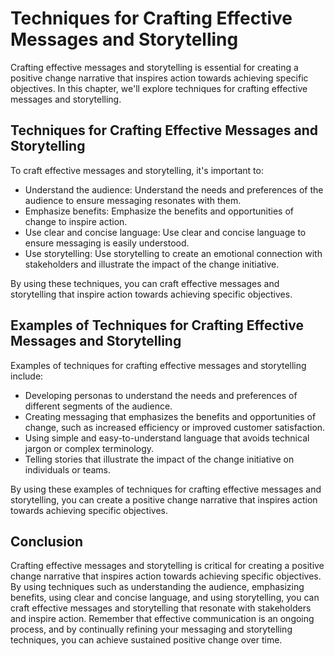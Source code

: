 Techniques for Crafting Effective Messages and Storytelling
====================================================================================================================

Crafting effective messages and storytelling is essential for creating a positive change narrative that inspires action towards achieving specific objectives. In this chapter, we'll explore techniques for crafting effective messages and storytelling.

Techniques for Crafting Effective Messages and Storytelling
-----------------------------------------------------------

To craft effective messages and storytelling, it's important to:

* Understand the audience: Understand the needs and preferences of the audience to ensure messaging resonates with them.
* Emphasize benefits: Emphasize the benefits and opportunities of change to inspire action.
* Use clear and concise language: Use clear and concise language to ensure messaging is easily understood.
* Use storytelling: Use storytelling to create an emotional connection with stakeholders and illustrate the impact of the change initiative.

By using these techniques, you can craft effective messages and storytelling that inspire action towards achieving specific objectives.

Examples of Techniques for Crafting Effective Messages and Storytelling
-----------------------------------------------------------------------

Examples of techniques for crafting effective messages and storytelling include:

* Developing personas to understand the needs and preferences of different segments of the audience.
* Creating messaging that emphasizes the benefits and opportunities of change, such as increased efficiency or improved customer satisfaction.
* Using simple and easy-to-understand language that avoids technical jargon or complex terminology.
* Telling stories that illustrate the impact of the change initiative on individuals or teams.

By using these examples of techniques for crafting effective messages and storytelling, you can create a positive change narrative that inspires action towards achieving specific objectives.

Conclusion
----------

Crafting effective messages and storytelling is critical for creating a positive change narrative that inspires action towards achieving specific objectives. By using techniques such as understanding the audience, emphasizing benefits, using clear and concise language, and using storytelling, you can craft effective messages and storytelling that resonate with stakeholders and inspire action. Remember that effective communication is an ongoing process, and by continually refining your messaging and storytelling techniques, you can achieve sustained positive change over time.
